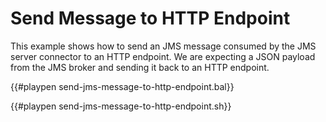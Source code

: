 # Send Message to HTTP Endpoint

This example shows how to send an JMS message consumed by the JMS server connector 
to an HTTP endpoint. We are expecting a JSON payload from the JMS broker and sending
it back to an HTTP endpoint.

{{#playpen send-jms-message-to-http-endpoint.bal}}

{{#playpen send-jms-message-to-http-endpoint.sh}}